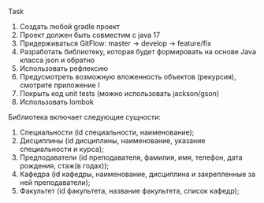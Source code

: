 Task
1. Создать любой gradle проект
2. Проект должен быть совместим с java 17
3. Придерживаться GitFlow: master -> develop -> feature/fix
4. Разработать библиотеку, которая будет формировать на основе Java класса json и обратно
5. Использовать рефлексию
6. Предусмотреть возможную вложенность объектов (рекурсия), смотрите приложение I
7. Покрыть код unit tests (можно использовать jackson/gson)
8. Использовать lombok


Библиотека включает следующие сущности:
1. Специальности (id специальности, наименование);
2. Дисциплины (id дисциплины, наименование, указание специальности и курса);
3. Предподаватели (id преподавателя, фамилия, имя, телефон, дата рождения, стаж(в годах));
4. Кафедра (id кафедры, наименование, дисциплина и закрепленные за ней преподаватели);
5. Факультет (id факультета, название факультета, список кафедр);